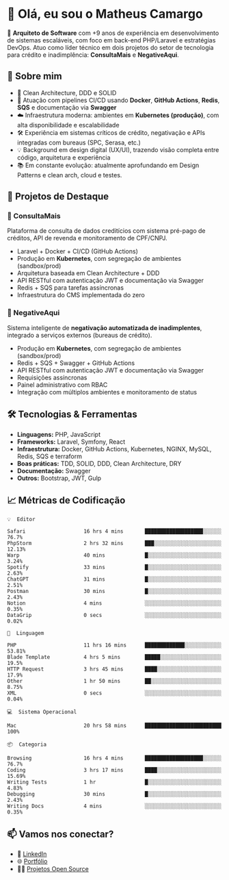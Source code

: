 # 👋 Olá, eu sou o Matheus Camargo

🎯 **Arquiteto de Software** com +9 anos de experiência em desenvolvimento de sistemas escaláveis, com foco em back-end PHP/Laravel e estratégias DevOps. Atuo como líder técnico em dois projetos do setor de tecnologia para crédito e inadimplência: **ConsultaMais** e **NegativeAqui**.

## 🧠 Sobre mim

- 🚀 Clean Architecture, DDD e SOLID
- 🔁 Atuação com pipelines CI/CD usando **Docker**, **GitHub Actions**, **Redis**, **SQS** e documentação via **Swagger**
- ☁️ Infraestrutura moderna: ambientes em **Kubernetes (produção)**, com alta disponibilidade e escalabilidade
- 🛠️ Experiência em sistemas críticos de crédito, negativação e APIs integradas com bureaus (SPC, Serasa, etc.)
- 💡 Background em design digital (UX/UI), trazendo visão completa entre código, arquitetura e experiência
- 📚 Em constante evolução: atualmente aprofundando em Design Patterns e clean arch, cloud e testes.

## 🚧 Projetos de Destaque

### 🔹 ConsultaMais
Plataforma de consulta de dados creditícios com sistema pré-pago de créditos, API de revenda e monitoramento de CPF/CNPJ.

- Laravel + Docker + CI/CD (GitHub Actions)
- Produção em **Kubernetes**, com segregação de ambientes (sandbox/prod)
- Arquitetura baseada em Clean Architecture + DDD
- API RESTful com autenticação JWT e documentação via Swagger
- Redis + SQS para tarefas assíncronas
- Infraestrutura do CMS implementada do zero

### 🔹 NegativeAqui
Sistema inteligente de **negativação automatizada de inadimplentes**, integrado a serviços externos (bureaus de crédito).

- Produção em **Kubernetes**, com segregação de ambientes (sandbox/prod)
- Redis + SQS + Swagger + GitHub Actions
- API RESTful com autenticação JWT e documentação via Swagger
- Requisições assíncronas
- Painel administrativo com RBAC
- Integração com múltiplos ambientes e monitoramento de status

## 🛠️ Tecnologias & Ferramentas

- **Linguagens:** PHP, JavaScript
- **Frameworks:** Laravel, Symfony, React
- **Infraestrutura:** Docker, GitHub Actions, Kubernetes, NGINX, MySQL, Redis, SQS e terraform
- **Boas práticas:** TDD, SOLID, DDD, Clean Architecture, DRY
- **Documentação:** Swagger
- **Outros:** Bootstrap, JWT, Gulp

## 📈 Métricas de Codificação

```text
💡  Editor

Safari                   16 hrs 4 mins       ███████████████████░░░░░░      76.7%
PhpStorm                 2 hrs 32 mins       ███░░░░░░░░░░░░░░░░░░░░░░     12.13%
Warp                     40 mins             █░░░░░░░░░░░░░░░░░░░░░░░░      3.24%
Spotify                  33 mins             █░░░░░░░░░░░░░░░░░░░░░░░░      2.63%
ChatGPT                  31 mins             █░░░░░░░░░░░░░░░░░░░░░░░░      2.51%
Postman                  30 mins             █░░░░░░░░░░░░░░░░░░░░░░░░      2.43%
Notion                   4 mins              ░░░░░░░░░░░░░░░░░░░░░░░░░      0.35%
DataGrip                 0 secs              ░░░░░░░░░░░░░░░░░░░░░░░░░      0.02%
```
```text
💬  Linguagem

PHP                      11 hrs 16 mins      █████████████░░░░░░░░░░░░     53.81%
Blade Template           4 hrs 5 mins        █████░░░░░░░░░░░░░░░░░░░░      19.5%
HTTP Request             3 hrs 45 mins       ████░░░░░░░░░░░░░░░░░░░░░      17.9%
Other                    1 hr 50 mins        ██░░░░░░░░░░░░░░░░░░░░░░░      8.75%
XML                      0 secs              ░░░░░░░░░░░░░░░░░░░░░░░░░      0.04%
```
```text
💻  Sistema Operacional

Mac                      20 hrs 58 mins      █████████████████████████       100%
```
```text
📦  Categoria

Browsing                 16 hrs 4 mins       ███████████████████░░░░░░      76.7%
Coding                   3 hrs 17 mins       ████░░░░░░░░░░░░░░░░░░░░░     15.69%
Writing Tests            1 hr                █░░░░░░░░░░░░░░░░░░░░░░░░      4.83%
Debugging                30 mins             █░░░░░░░░░░░░░░░░░░░░░░░░      2.43%
Writing Docs             4 mins              ░░░░░░░░░░░░░░░░░░░░░░░░░      0.35%
```

## 📫 Vamos nos conectar?

- 💼 [LinkedIn](https://www.linkedin.com/in/matheuscamargoxavier)
- 🌐 [Portfólio](https://matheuscamargo.co)
- 🧑‍💻 [Projetos Open Source](https://github.com/bymatheus)
